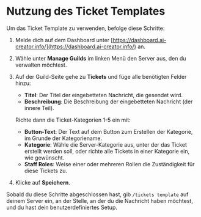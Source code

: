 # Nutzung des Ticket Templates

Um das Ticket Template zu verwenden, befolge diese Schritte:

1. Melde dich auf dem Dashboard unter [https://dashboard.ai-creator.info/](https://dashboard.ai-creator.info/) an.

2. Wähle unter **Manage Guilds** im linken Menü den Server aus, den du verwalten möchtest.

3. Auf der Guild-Seite gehe zu **Tickets** und füge alle benötigten Felder hinzu:

   - **Titel**: Der Titel der eingebetteten Nachricht, die gesendet wird.
   - **Beschreibung**: Die Beschreibung der eingebetteten Nachricht (der innere Teil).

   Richte dann die Ticket-Kategorien 1-5 ein mit:

   - **Button-Text**: Der Text auf dem Button zum Erstellen der Kategorie, im Grunde der Kategoriename.
   - **Kategorie**: Wähle die Server-Kategorie aus, unter der das Ticket erstellt werden soll, oder richte alle Tickets in einer Kategorie ein, wie gewünscht.
   - **Staff Roles**: Weise einer oder mehreren Rollen die Zuständigkeit für diese Tickets zu.

4. Klicke auf **Speichern**.

Sobald du diese Schritte abgeschlossen hast, gib `/tickets template` auf deinem Server ein, an der Stelle, an der du die Nachricht haben möchtest, und du hast dein benutzerdefiniertes Setup.
